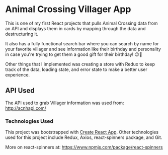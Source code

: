 # Animal Crossing Villager App

This is one of my first React projects that pulls Animal Crossing data from an API and displays them in cards by mapping through the data and destructuring it.

It also has a fully functional search bar where you can search by name for your favorite villager and see information like their birthday and personality in case you're trying to get them a good gift for their birthday! 😉🎁

Other things that I implemented was creating a store with Redux to keep track of the data, loading state, and error state to make a better user experience.


## API Used

The API used to grab Villager information was used from: http://acnhapi.com/

### Technologies Used

This project was bootstrapped with [Create React App](https://github.com/facebook/create-react-app).
Other technologies used for this project include Redux, Axios, react-spinners package, and Git.

More on react-spinners at: https://www.npmjs.com/package/react-spinners



